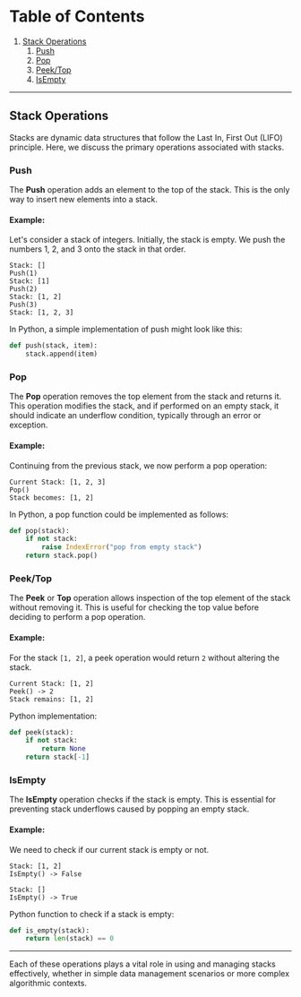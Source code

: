 # Table of Contents
1. [Stack Operations](#stack-operations)
   1. [Push](#push)
   2. [Pop](#pop)
   3. [Peek/Top](#peektop)
   4. [IsEmpty](#isempty)

---

## Stack Operations

Stacks are dynamic data structures that follow the Last In, First Out (LIFO) principle. Here, we discuss the primary operations associated with stacks.

### Push

The **Push** operation adds an element to the top of the stack. This is the only way to insert new elements into a stack. 

#### Example:
Let's consider a stack of integers. Initially, the stack is empty. We push the numbers 1, 2, and 3 onto the stack in that order.

```text
Stack: []
Push(1)
Stack: [1]
Push(2)
Stack: [1, 2]
Push(3)
Stack: [1, 2, 3]
```

In Python, a simple implementation of push might look like this:

```python
def push(stack, item):
    stack.append(item)
```

### Pop

The **Pop** operation removes the top element from the stack and returns it. This operation modifies the stack, and if performed on an empty stack, it should indicate an underflow condition, typically through an error or exception.

#### Example:
Continuing from the previous stack, we now perform a pop operation:

```text
Current Stack: [1, 2, 3]
Pop()
Stack becomes: [1, 2]
```

In Python, a pop function could be implemented as follows:

```python
def pop(stack):
    if not stack:
        raise IndexError("pop from empty stack")
    return stack.pop()
```

### Peek/Top

The **Peek** or **Top** operation allows inspection of the top element of the stack without removing it. This is useful for checking the top value before deciding to perform a pop operation.

#### Example:
For the stack `[1, 2]`, a peek operation would return `2` without altering the stack.

```text
Current Stack: [1, 2]
Peek() -> 2
Stack remains: [1, 2]
```

Python implementation:

```python
def peek(stack):
    if not stack:
        return None
    return stack[-1]
```

### IsEmpty

The **IsEmpty** operation checks if the stack is empty. This is essential for preventing stack underflows caused by popping an empty stack.

#### Example:
We need to check if our current stack is empty or not.

```text
Stack: [1, 2]
IsEmpty() -> False

Stack: []
IsEmpty() -> True
```

Python function to check if a stack is empty:

```python
def is_empty(stack):
    return len(stack) == 0
```

---
Each of these operations plays a vital role in using and managing stacks effectively, whether in simple data management scenarios or more complex algorithmic contexts.
